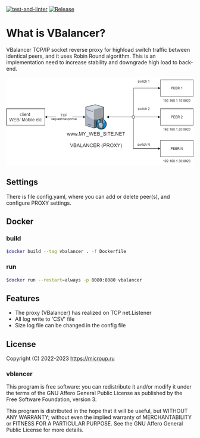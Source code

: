 [![test-and-linter](https://github.com/microup/vbalancer/actions/workflows/main.yml/badge.svg)](https://github.com/microup/vbalancer/actions/workflows/main.yml) [![Release](https://github.com/microup/vbalancer/actions/workflows/release.yml/badge.svg)](https://github.com/microup/vbalancer/actions/workflows/release.yml)

# What is VBalancer?

VBalancer TCP/IP socket reverse proxy for highload switch traffic between identical peers, and it uses Robin Round algorithm.
This is an implementation need to increase stability and downgrade high load to back-end.

![Diagram](assets/vbalancer.png)

## Settings

There is file config.yaml, where you can add or delete peer(s), and configure PROXY settings.

## Docker

### build

```bash
$docker build --tag vbalancer . -f Dockerfile
```

### run

```bash
$docker run --restart=always -p 8080:8080 vbalancer
```

## Features

- The proxy (VBalancer) has realized on TCP net.Listener
- All log write to 'CSV' file
- Size log file can be changed in the config file

## License

Copyright (C) 2022-2023 https://microup.ru

### vblancer

This program is free software: you can redistribute it and/or modify it under
the terms of the GNU Affero General Public License as published by the Free
Software Foundation, version 3.

This program is distributed in the hope that it will be useful, but WITHOUT ANY WARRANTY;
without even the implied warranty of MERCHANTABILITY or FITNESS FOR A PARTICULAR PURPOSE.
See the GNU Affero General Public License for more details.
